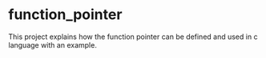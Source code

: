 # function_pointer
This project explains how the function pointer can be defined and used in c language with an example.
